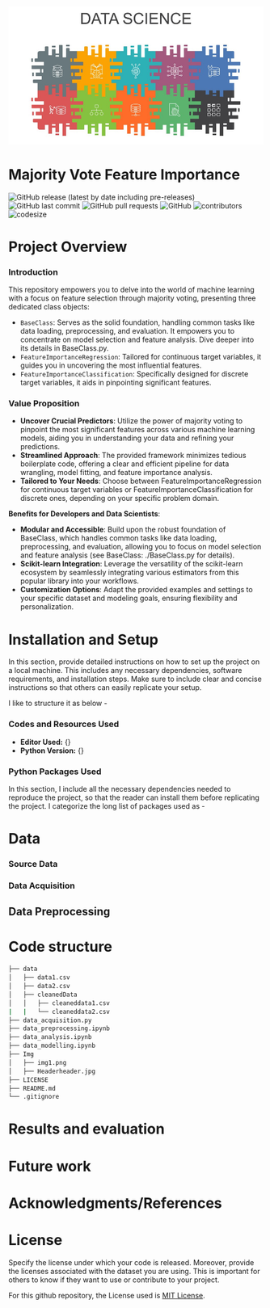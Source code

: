 ![](https://github.com/pragyy/datascience-readme-template/blob/main/Headerheader.jpg)

# Majority Vote Feature Importance

![GitHub release (latest by date including pre-releases)](https://img.shields.io/github/v/release/pragyy/datascience-readme-template?include_prereleases)
![GitHub last commit](https://img.shields.io/github/last-commit/pragyy/datascience-readme-template)
![GitHub pull requests](https://img.shields.io/github/issues-pr/pragyy/datascience-readme-template)
![GitHub](https://img.shields.io/github/license/pragyy/datascience-readme-template)
![contributors](https://img.shields.io/github/contributors/pragyy/datascience-readme-template)
![codesize](https://img.shields.io/github/languages/code-size/pragyy/datascience-readme-template)

# Project Overview


### Introduction

This repository empowers you to delve into the world of machine learning with a focus on feature selection through majority voting, presenting three dedicated class objects:
- `BaseClass`: Serves as the solid foundation, handling common tasks like data loading, preprocessing, and evaluation. It empowers you to concentrate on model selection and feature analysis. Dive deeper into its details in BaseClass.py.
- `FeatureImportanceRegression`: Tailored for continuous target variables, it guides you in uncovering the most influential features.
- `FeatureImportanceClassification`: Specifically designed for discrete target variables, it aids in pinpointing significant features.

### Value Proposition

- **Uncover Crucial Predictors**: Utilize the power of majority voting to pinpoint the most significant features across various machine learning models, aiding you in understanding your data and refining your predictions.
- **Streamlined Approach**: The provided framework minimizes tedious boilerplate code, offering a clear and efficient pipeline for data wrangling, model fitting, and feature importance analysis.
- **Tailored to Your Needs**: Choose between FeatureImportanceRegression for continuous target variables or FeatureImportanceClassification for discrete ones, depending on your specific problem domain.

**Benefits for Developers and Data Scientists**:
- **Modular and Accessible**: Build upon the robust foundation of BaseClass, which handles common tasks like data loading, preprocessing, and evaluation, allowing you to focus on model selection and feature analysis (see BaseClass: ./BaseClass.py for details).
- **Scikit-learn Integration**: Leverage the versatility of the scikit-learn ecosystem by seamlessly integrating various estimators from this popular library into your workflows.
- **Customization Options**: Adapt the provided examples and settings to your specific dataset and modeling goals, ensuring flexibility and personalization.

# Installation and Setup

In this section, provide detailed instructions on how to set up the project on a local machine. This includes any necessary dependencies, software requirements, and installation steps. Make sure to include clear and concise instructions so that others can easily replicate your setup.

I like to structure it as below -
### Codes and Resources Used
- **Editor Used:**  {}
- **Python Version:** {}

### Python Packages Used
In this section, I include all the necessary dependencies needed to reproduce the project, so that the reader can install them before replicating the project. I categorize the long list of packages used as -

# Data

### Source Data

### Data Acquisition

## Data Preprocessing

# Code structure

```bash
├── data
│   ├── data1.csv
│   ├── data2.csv
│   ├── cleanedData
│   │   ├── cleaneddata1.csv
|   |   └── cleaneddata2.csv
├── data_acquisition.py
├── data_preprocessing.ipynb
├── data_analysis.ipynb
├── data_modelling.ipynb
├── Img
│   ├── img1.png
│   ├── Headerheader.jpg
├── LICENSE
├── README.md
└── .gitignore
```

# Results and evaluation

# Future work

# Acknowledgments/References

# License
Specify the license under which your code is released. Moreover, provide the licenses associated with the dataset you are using. This is important for others to know if they want to use or contribute to your project.

For this github repository, the License used is [MIT License](https://opensource.org/license/mit/).

